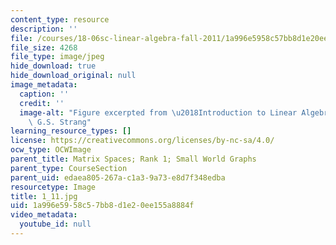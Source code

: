 ```yaml
---
content_type: resource
description: ''
file: /courses/18-06sc-linear-algebra-fall-2011/1a996e5958c57bb8d1e20ee155a8884f_1_11.jpg
file_size: 4268
file_type: image/jpeg
hide_download: true
hide_download_original: null
image_metadata:
  caption: ''
  credit: ''
  image-alt: "Figure excerpted from \u2018Introduction to Linear Algebra\u2019 by\
    \ G.S. Strang"
learning_resource_types: []
license: https://creativecommons.org/licenses/by-nc-sa/4.0/
ocw_type: OCWImage
parent_title: Matrix Spaces; Rank 1; Small World Graphs
parent_type: CourseSection
parent_uid: edaea805-267a-c1a3-9a73-e8d7f348edba
resourcetype: Image
title: 1_11.jpg
uid: 1a996e59-58c5-7bb8-d1e2-0ee155a8884f
video_metadata:
  youtube_id: null
---
```

